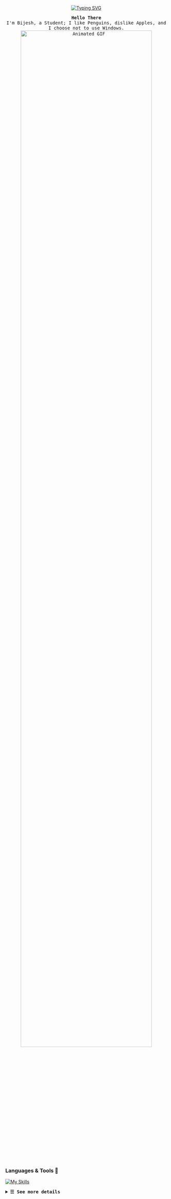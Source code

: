 <p align="center">
  <a href="https://git.io/typing-svg">
    <img src="https://readme-typing-svg.herokuapp.com?font=Fira+Code&pause=1000&random=false&width=435&lines=Complex+simplicity%3A+I+use+Linux." alt="Typing SVG" />
  </a>
</p>
<p align="center">
  <samp>
    <b>Hello There</b>
    <br>
    I'm Bijesh, a Student; I like Penguins, dislike Apples, and I choose not to use Windows.
    <br>
    <img src="https://raw.githubusercontent.com/BIIJESH/BIIJESH/main/animated.gif" alt="Animated GIF" width="90%">
  </samp>
</p>

### Languages & Tools 🧰

[![My Skills](https://skillicons.dev/icons?i=js,html,css,py,lua,django,react,nodejs,express,mongodb,linux,git,github,neovim,bash,arch)]()

<details>
    <summary><samp><b>&#9776; See more details</b></samp></summary>
<div align="center">
        <table>
            <tr>
                <td><a href="https://git.io/streak-stats"><img src="https://streak-stats.demolab.com?user=BIIJESH&theme=dracula&hide_border=true" alt="GitHub Streak" /></a>
</div>
<div align="center">
<table>
  <a href="#--------"><img height="137px" align="center" alt="Top Language" src="https://github-readme-stats.vercel.app/api/top-langs/?username=BIIJESH&layout=compact&line_height=21&border_radius=20&hide_border=true&bg_color=20212C&text_color=81A1C1&title_color=81A1C1&icon_color=58a6ff"/></a>
</table>
</div>
</details>

